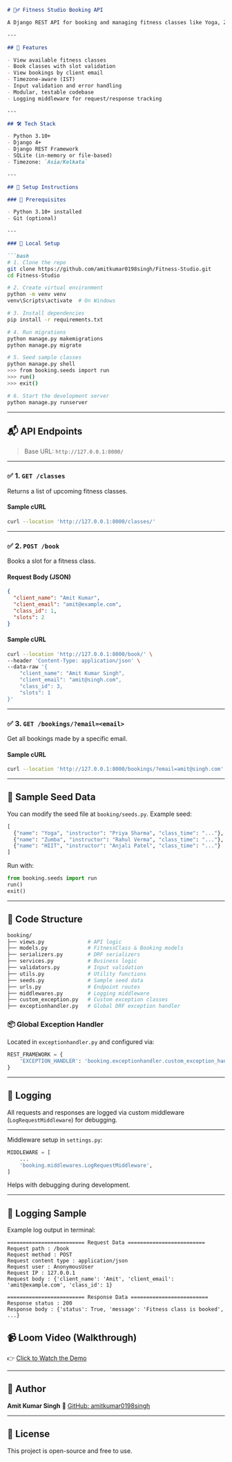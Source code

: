 ````markdown
# 🏋️‍♂️ Fitness Studio Booking API

A Django REST API for booking and managing fitness classes like Yoga, Zumba, and HIIT.

---

## 📌 Features

- View available fitness classes
- Book classes with slot validation
- View bookings by client email
- Timezone-aware (IST)
- Input validation and error handling
- Modular, testable codebase
- Logging middleware for request/response tracking

---

## 🛠 Tech Stack

- Python 3.10+
- Django 4+
- Django REST Framework
- SQLite (in-memory or file-based)
- Timezone: `Asia/Kolkata`

---

## 🚀 Setup Instructions

### 🔧 Prerequisites

- Python 3.10+ installed
- Git (optional)

---

### 🧪 Local Setup

```bash
# 1. Clone the repo
git clone https://github.com/amitkumar0198singh/Fitness-Studio.git
cd Fitness-Studio

# 2. Create virtual environment
python -m venv venv
venv\Scripts\activate  # On Windows

# 3. Install dependencies
pip install -r requirements.txt

# 4. Run migrations
python manage.py makemigrations
python manage.py migrate

# 5. Seed sample classes
python manage.py shell
>>> from booking.seeds import run
>>> run()
>>> exit()

# 6. Start the development server
python manage.py runserver
````

---

## 📬 API Endpoints

> Base URL: `http://127.0.0.1:8000/`

---

### ✅ 1. `GET /classes`

Returns a list of upcoming fitness classes.

#### Sample cURL

```bash
curl --location 'http://127.0.0.1:8000/classes/'
```

---

### ✅ 2. `POST /book`

Books a slot for a fitness class.

#### Request Body (JSON)

```json
{
  "client_name": "Amit Kumar",
  "client_email": "amit@example.com",
  "class_id": 1,
  "slots": 2
}
```

#### Sample cURL

```bash
curl --location 'http://127.0.0.1:8000/book/' \
--header 'Content-Type: application/json' \
--data-raw '{
    "client_name": "Amit Kumar Singh",
    "client_email": "amit@singh.com",
    "class_id": 3,
    "slots": 1
}'
```

---

### ✅ 3. `GET /bookings/?email=<email>`

Get all bookings made by a specific email.

#### Sample cURL

```bash
curl --location 'http://127.0.0.1:8000/bookings/?email=amit@singh.com'
```

---

## 🧪 Sample Seed Data

You can modify the seed file at `booking/seeds.py`. Example seed:

```python
[
  {"name": "Yoga", "instructor": "Priya Sharma", "class_time": "..."},
  {"name": "Zumba", "instructor": "Rahul Verma", "class_time": "..."},
  {"name": "HIIT", "instructor": "Anjali Patel", "class_time": "..."}
]
```

Run with:

```python
from booking.seeds import run
run()
exit()
```

---

## 🧼 Code Structure

```bash
booking/
├── views.py              # API logic
├── models.py             # FitnessClass & Booking models
├── serializers.py        # DRF serializers
├── services.py           # Business logic
├── validators.py         # Input validation
├── utils.py              # Utility functions
├── seeds.py              # Sample seed data
├── urls.py               # Endpoint routes
├── middlewares.py        # Logging middleware
├── custom_exception.py   # Custom exception classes
├── exceptionhandler.py   # Global DRF exception handler
```


### 📦 Global Exception Handler

Located in `exceptionhandler.py` and configured via:

```python
REST_FRAMEWORK = {
    'EXCEPTION_HANDLER': 'booking.exceptionhandler.custom_exception_handler',
}
```

---

## 🧪 Logging

All requests and responses are logged via custom middleware (`LogRequestMiddleware`) for debugging.

---

Middleware setup in `settings.py`:

```python
MIDDLEWARE = [
    ...
    'booking.middlewares.LogRequestMiddleware',
]
```

Helps with debugging during development.

---

## 🧪 Logging Sample

Example log output in terminal:

```
========================= Request Data =========================
Request path : /book
Request method : POST
Request content type : application/json
Request user : AnonymousUser
Request IP : 127.0.0.1
Request body : {'client_name': 'Amit', 'client_email': 'amit@example.com', 'class_id': 1}

========================= Response Data =========================
Response status : 200
Response body : {'status': True, 'message': 'Fitness class is booked', ...}
```




## 📹 Loom Video (Walkthrough)

👉 [Click to Watch the Demo](https://loom.com/amit-loom-video)

---

## 🙌 Author

**Amit Kumar Singh**
🔗 [GitHub: amitkumar0198singh](https://github.com/amitkumar0198singh)

---

## 📄 License

This project is open-source and free to use.

```
